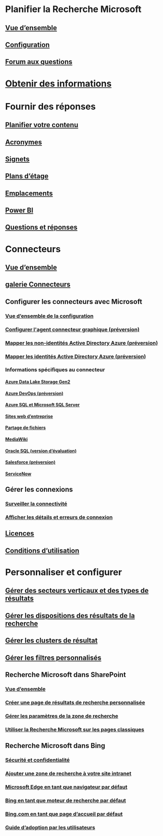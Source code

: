 # Planifier la Recherche Microsoft
## [Vue d’ensemble](overview-microsoft-search.md)
## [Configuration](setup-microsoft-search.md)
## [Forum aux questions](faqs.md)
# [Obtenir des informations](usage-reports.md)
# Fournir des réponses
## [Planifier votre contenu](plan-your-content.md)
## [Acronymes](manage-acronyms.md)
## [Signets](manage-bookmarks.md)
## [Plans d’étage](manage-floorplans.md)
## [Emplacements](manage-locations.md)
## [Power BI](manage-powerbi.md)
## [Questions et réponses](manage-qas.md)
# Connecteurs
## [Vue d’ensemble](connectors-overview.md)
## [galerie Connecteurs](connectors-gallery.md)
## Configurer les connecteurs avec Microsoft
### [Vue d’ensemble de la configuration](configure-connector.md)
### [Configurer l'agent connecteur graphique (préversion)](on-prem-agent.md)
### [Mapper les non-identités Active Directory Azure (préversion)](map-non-aad.md)
### [Mapper les identités Active Directory Azure (préversion)](map-aad.md)
### Informations spécifiques au connecteur
#### [Azure Data Lake Storage Gen2](azure-data-lake-connector.md)
#### [Azure DevOps (préversion)](azure-devops-connector.md)
#### [Azure SQL et Microsoft SQL Server](MSSQL-connector.md)
#### [Sites web d’entreprise](enterprise-web-connector.md)
#### [Partage de fichiers](fileshare-connector.md)
#### [MediaWiki](mediawiki-connector.md)
#### [Oracle SQL (version d’évaluation)](OracleSQL-connector.md)
#### [Salesforce (préversion)](salesforce-connector.md)
#### [ServiceNow](servicenow-connector.md)
## Gérer les connexions
### [Surveiller la connectivité](manage-connector.md)
### [Afficher les détails et erreurs de connexion](connector-details-errors.md)
## [Licences](licensing.md)
## [Conditions d’utilisation](terms-of-use.md)
# Personnaliser et configurer
## [Gérer des secteurs verticaux et des types de résultats](customize-search-page.md)
## [Gérer les dispositions des résultats de la recherche](customize-results-layout.md)
## [Gérer les clusters de résultat](result-cluster.md)
## [Gérer les filtres personnalisés](custom-filters.md)
## Recherche Microsoft dans SharePoint
### [Vue d’ensemble](get-started-search-in-sharepoint-online.md)
### [Créer une page de résultats de recherche personnalisée](create-search-results-pages.md)
### [Gérer les paramètres de la zone de recherche](manage-spo-search-box.md)
### [Utiliser la Recherche Microsoft sur les pages classiques](manage-classic-spo-pages.md)
## Recherche Microsoft dans Bing
### [Sécurité et confidentialité](security-for-search.md)
### [Ajouter une zone de recherche à votre site intranet](add-a-search-box-to-your-intranet-site.md)
### [Microsoft Edge en tant que navigateur par défaut](/deployedge/edge-default-browser)
### [Bing en tant que moteur de recherche par défaut](set-default-search-engine.md)
### [Bing.com en tant que page d’accueil par défaut](set-default-homepage.md)
### [Guide d’adoption par les utilisateurs](user-adoption-guide.md)
